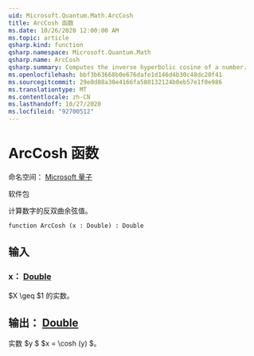 ```yaml
---
uid: Microsoft.Quantum.Math.ArcCosh
title: ArcCosh 函数
ms.date: 10/26/2020 12:00:00 AM
ms.topic: article
qsharp.kind: function
qsharp.namespace: Microsoft.Quantum.Math
qsharp.name: ArcCosh
qsharp.summary: Computes the inverse hyperbolic cosine of a number.
ms.openlocfilehash: bbf3b63668b0e676dafe1d146d4b30c48dc20f41
ms.sourcegitcommit: 29e0d88a30e4166fa580132124b0eb57e1f0e986
ms.translationtype: MT
ms.contentlocale: zh-CN
ms.lasthandoff: 10/27/2020
ms.locfileid: "92700512"
---
```

# <a name="arccosh-function"></a>ArcCosh 函数

命名空间： [Microsoft 量子](xref:Microsoft.Quantum.Math)

软件包 [](https://nuget.org/packages/)


计算数字的反双曲余弦值。

```qsharp
function ArcCosh (x : Double) : Double
```


## <a name="input"></a>输入

### <a name="x--double"></a>x： [Double](xref:microsoft.quantum.lang-ref.double)

$X \geq $1 的实数。



## <a name="output--double"></a>输出： [Double](xref:microsoft.quantum.lang-ref.double)

实数 $y $ $x = \cosh (y) $。